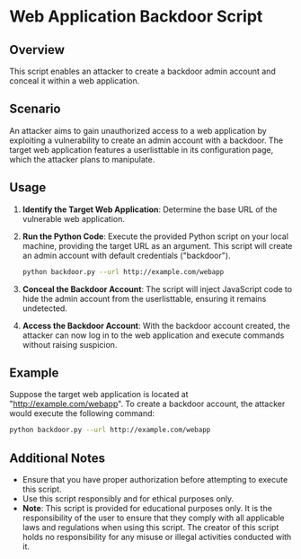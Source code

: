 # Web Application Backdoor Script

## Overview
This script enables an attacker to create a backdoor admin account and conceal it within a web application.

## Scenario
An attacker aims to gain unauthorized access to a web application by exploiting a vulnerability to create an admin account with a backdoor. The target web application features a userlisttable in its configuration page, which the attacker plans to manipulate.

## Usage
1. **Identify the Target Web Application**: Determine the base URL of the vulnerable web application.

2. **Run the Python Code**: Execute the provided Python script on your local machine, providing the target URL as an argument. This script will create an admin account with default credentials ("backdoor").

    ```bash
    python backdoor.py --url http://example.com/webapp
    ```

3. **Conceal the Backdoor Account**: The script will inject JavaScript code to hide the admin account from the userlisttable, ensuring it remains undetected.

4. **Access the Backdoor Account**: With the backdoor account created, the attacker can now log in to the web application and execute commands without raising suspicion.

## Example
Suppose the target web application is located at "http://example.com/webapp". To create a backdoor account, the attacker would execute the following command:

```bash
python backdoor.py --url http://example.com/webapp
```
## Additional Notes
- Ensure that you have proper authorization before attempting to execute this script.
- Use this script responsibly and for ethical purposes only.
- **Note**: This script is provided for educational purposes only. It is the responsibility of the user to ensure that they comply with all applicable laws and regulations when using this script. The creator of this script holds no responsibility for any misuse or illegal activities conducted with it.



